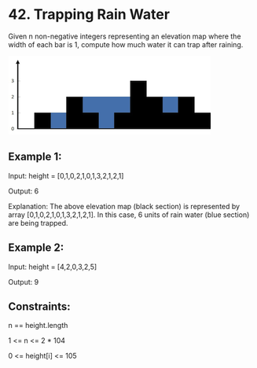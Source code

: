 # 42. Trapping Rain Water

Given n non-negative integers representing an elevation map where the width of each bar is 1, compute how much water it can trap after raining.


![img](./image.png)

## Example 1:

Input: height = [0,1,0,2,1,0,1,3,2,1,2,1]

Output: 6

Explanation: The above elevation map (black section) is represented by array [0,1,0,2,1,0,1,3,2,1,2,1]. In this case, 6 units of rain water (blue section) are being trapped.

## Example 2:
Input: height = [4,2,0,3,2,5]

Output: 9

## Constraints:
n == height.length

1 <= n <= 2 * 104

0 <= height[i] <= 105